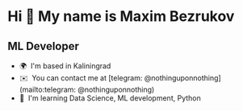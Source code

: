 Hi 👋 My name is Maxim Bezrukov
===============================

ML Developer
------------

*   🌍  I'm based in Kaliningrad
*   ✉️  You can contact me at [telegram: @nothinguponnothing](mailto:telegram: @nothinguponnothing)
*   🧠  I'm learning Data Science, ML development, Python
